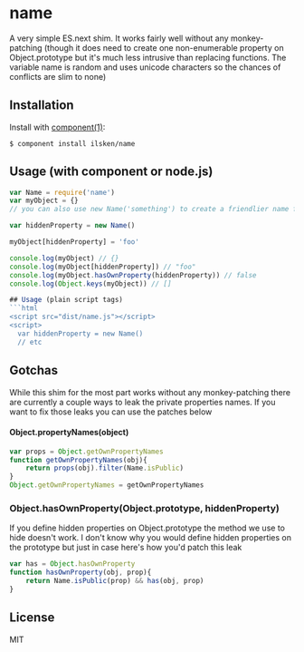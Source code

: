 # name

  A very simple ES.next shim. It works fairly well without any monkey-patching (though it does need to create one non-enumerable property on Object.prototype but it's much less intrusive than replacing functions. The variable name is random and uses unicode characters so the chances of conflicts are slim to none)

## Installation

  Install with [component(1)](http://component.io):

    $ component install ilsken/name

## Usage (with component or node.js)
```javascript
var Name = require('name')
var myObject = {}
// you can also use new Name('something') to create a friendlier name for debugging tools which can see hidden properties

var hiddenProperty = new Name()

myObject[hiddenProperty] = 'foo'

console.log(myObject) // {}
console.log(myObject[hiddenProperty]) // "foo"
console.log(myObject.hasOwnProperty(hiddenProperty)) // false
console.log(Object.keys(myObject)) // []

## Usage (plain script tags)
```html
<script src="dist/name.js"></script>
<script>
  var hiddenProperty = new Name()
  // etc
```

## Gotchas

While this shim for the most part works without any monkey-patching there are currently a couple ways to leak the private properties names. If you want to fix those leaks you can use the patches below

#### Object.propertyNames(object) 
```javascript
var props = Object.getOwnPropertyNames
function getOwnPropertyNames(obj){
	return props(obj).filter(Name.isPublic)
}
Object.getOwnPropertyNames = getOwnPropertyNames
```

### Object.hasOwnProperty(Object.prototype, hiddenProperty)
If you define hidden properties on Object.prototype the method we use to hide doesn't work. I don't know why you would define hidden properties on the prototype but just in case here's how you'd patch this leak

```javascript
var has = Object.hasOwnProperty
function hasOwnProperty(obj, prop){
	return Name.isPublic(prop) && has(obj, prop)
}
```



## License

  MIT
